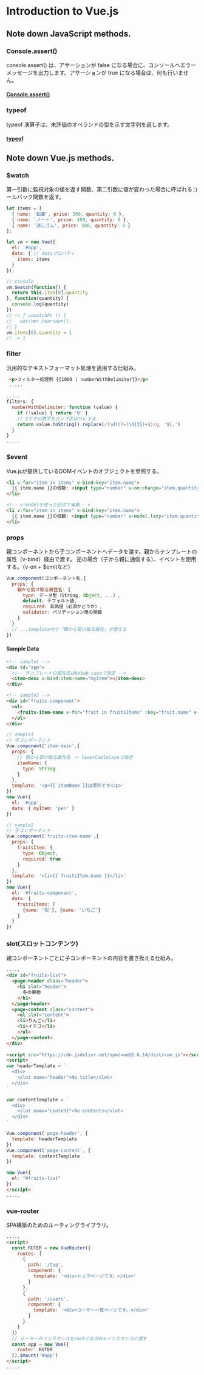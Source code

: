 # Introduction to Vue.js

## Note down JavaScript methods.

### Console.assert()
console.assert() は、アサーションが false になる場合に、コンソールへエラーメッセージを出力します。アサーションが true になる場合は、何も行いません。

#### [Console.assert()](https://developer.mozilla.org/ja/docs/Web/API/console/assert)

### typeof
typeof 演算子は、未評価のオペランドの型を示す文字列を返します。

#### [typeof](https://developer.mozilla.org/ja/docs/Web/JavaScript/Reference/Operators/typeof)

## Note down Vue.js methods.

### $watch
第一引数に監視対象の値を返す関数、第二引数に値が変わった場合に呼ばれるコールバック関数を返す。

```javascript
let items = [
  { name: '鉛筆', price: 300, quantity: 0 },
  { name: 'ノート', price: 400, quantity: 0 }, 
  { name: '消しゴム', price: 500, quantity: 0 }
];

let vm = new Vue({
  el: '#app',
  data: { // dataプロパティ
    items: items
  }
});

// console
vm.$watch(function() {
  return this.item[0].quantity
}, function(quantity) {
  console.log(quantity)
})
// -> ƒ unwatchFn () {
//   watcher.teardown();
// }
vm.items[0].quantity = 1
// -> 1
```

### filter
汎用的なテキストフォーマット処理を適用する仕組み。

```html
 <p>フィルター処理例 {{1000 | numberWithDelimiter}}</p>
 .....
```

```javascript
.....
filters: {
  numberWithDelimiter: function (value) {
    if (!value) { return '0' }
    // 3ケタの数字をカンマ区切りにする
    return value.toString().replace(/(\d)(?=(\d{3})+$)/g, '$1,')
  }
}
.....
```

### $event
Vue.jsが提供しているDOMイベントのオブジェクトを参照する。

```html
<li v-for="item in items" v-bind:key="item.name">
  {{ item.name }}の個数: <input type="number" v-on:change="item.quantity = $event.target.valuv-bind:value="item.quantity" min="0">
</li>

<!-- v-modelを使った記述で省略 -->
<li v-for="item in items" v-bind:key="item.name">
  {{ item.name }}の個数: <input type="number" v-model.lazy="item.quantity" min="0">
</li>
```

### props
親コンポーネントから子コンポーネントへデータを渡す。親からテンプレートの属性（v-bind）経由で渡す。
逆の場合（子から親に通信する）、イベントを使用する。（v-on + $emitなど）

```javascript
Vue.component(コンポーネント名,{
  props: {
    親から受け取る属性名: {
      type: データ型（String, Object, ...）,
      default: デフォルト値,
      required: 真偽値（必須かどうか）,
      validator: バリデーション用の関数
    }
  }
  // ...template内で「親から受け取る属性」が使える
})
```

#### Sample Data

```html
<!-- sample1 -->
<div id="app">
  <!-- テンプレートの属性名はkebab-caseで指定 -->
  <item-desc v-bind:item-name="myItem"></item-desc>
</div>

<!-- sample2 -->
<div id="fruits-component">
  <ol>
    <fruits-item-name v-for="fruit in fruitsItems" :key="fruit.name" v-bind:fruits-item="fruit"><fruits-item-name>
  </ol>
</div>
```

```javascript
// sample1
// 子コンポーネント
Vue.component('item-desc',{
  props: {
    // 親から受け取る属性名 -> lowerCamleCaseで指定
    itemName: {
      type: String
    }
  },
  template: '<p>{{ itemName }}は便利です</p>'
})
new Vue({
  el: '#app',
  data: { myItem: 'pen' }
})

// sample2
// 子コンポーネント
Vue.component('fruits-item-name',{
  props: {
    fruitsItem: {
      type: Object,
      required: true
    }
  },
  template: '<li>{{ fruitsItem.name }}</li>'
})
new Vue({
  el: '#fruits-component',
  data: {
    fruitsItems: [
      {name: '梨'}, {name: 'いちご'}
    ]
  }
})
```

### slot(スロットコンテンツ)
親コンポーネントごとに子コンポーネントの内容を書き換える仕組み。

```html
.....
<div id="fruits-list">
  <page-header class="header">
    <h1 slot="header">
      冬の果物
    </h1>
  </page-header>
  <page-content class="content">
    <ul slot="content">
    <li>りんご</li>
    <li>イチゴ</li>
    </ul>
  </page-content>
</div>
  
<script src="https://cdn.jsdelivr.net/npm/vue@2.6.14/dist/vue.js"></script>
<script>
var headerTemplate = `
  <div>
    <slot name="header">No title</slot>
  </div>
`

var contentTemplate = `
  <div>
    <slot name="content">No contents</slot>
  </div>
`

Vue.component('page-header', {
  template: headerTemplate
})
Vue.component('page-content', {
  template: contentTemplate
})

new Vue({
  el: "#fruits-list"
})
</script>
.....
```

### vue-router
SPA構築のためのルーティングライブラリ。

```html
.....
<script>
  const RUTER = new VueRouter({
    routes: [
      {
        path: '/top',
        component: {
          template: '<div>トップページです。</div>'
        }
      },
      {
        path: '/users',
        component: {
          template: '<div>ユーザー一覧ページです。</div>'
        }
      }
    ]
  })
  // ルーターのインスタンスをrootとなるVueインスタンスに渡す
  const app = new Vue({
    router: RUTER
  }).$mount('#app')
</script>
.....
```
